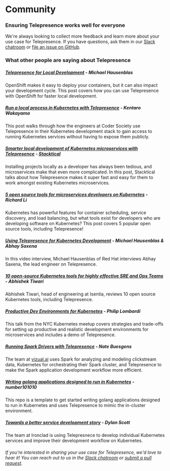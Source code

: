 # Community

### Ensuring Telepresence works well for everyone

We're always looking to collect more feedback and learn more about your use case for Telepresence. If you have questions, ask them in our [Slack chatroom](https://d6e.co/slack) or [file an issue on GitHub](https://github.com/datawire/telepresence/issues/new).

### What other people are saying about Telepresence

##### [Telepresence for Local Development](https://blog.openshift.com/telepresence-local-development/) - Michael Hausenblas
OpenShift makes it easy to deploy your containers, but it can also impact your development cycle. This post covers how you can use Telepresence with OpenShift for faster local development.

##### [Run a local process in Kubernetes with Telepresence](https://blog.codersociety.com/run-a-local-process-in-kubernetes-with-telepresence-dc16bd593b52) - Kentaro Wakayama
This post walks through how the engineers at Coder Society use Telepresence in their Kubernetes development stack to gain access to running Kubernetes services without having to expose them publicly.

##### [Smarter local development of Kubernetes microservices with Telepresence](http://blog.stacktical.com/cloud-computing/2017/09/27/telepresence-kubernes-development.html) - [Stacktical](https://stacktical.com)
Installing projects locally as a developer has always been tedious, and microservices make that even more complicated. In this post, Stacktical talks about how Telepresence makes it super fast and easy for them to work amongst existing Kubernetes microservices.

##### [5 open source tools for microservices developers on Kubernetes](https://hackernoon.com/5-open-source-tools-for-microservices-developers-on-kubernetes-4fac73c2c6ee) - Richard Li
Kubernetes has powerful features for container scheduling, service discovery, and load balancing, but what tools exist for developers who are developing software on Kubernetes? This post covers 5 popular open source tools, including Telepresence!

##### [Using Telepresence for Kubernetes Development](https://youtu.be/G8fA_JssUG8) - Michael Hausenblas & Abhay Saxena
In this video interview, Michael Hausenblas of Red Hat interviews Abhay Saxena, the lead engineer on Telepresence.

##### [10 open-source Kubernetes tools for highly effective SRE and Ops Teams](https://abhishek-tiwari.com/10-open-source-tools-for-highly-effective-kubernetes-sre-and-ops-teams/) - Abhishek Tiwari
Abhishek Tiwari, head of engineering at Isentia, reviews 10 open source Kubernetes tools, including Telepresence.

##### [Productive Dev Environments for Kubernetes](https://youtu.be/4cct9JgItYQ) - Philip Lombardi
This talk from the NYC Kubernetes meetup covers strategies and trade-offs for setting up productive and realistic development environments for microservices and includes a demo of Telepresence.

##### [Running Spark Drivers with Telepresence](https://www.datawire.io/running-spark-drivers-with-telepresence/) - Nate Buesgens
The team at [vizual.ai](https://www.vizual.ai) uses Spark for analyzing and modeling clickstream data, Kubernetes for orchestrating their Spark cluster, and Telepresence to make the Spark application development workflow more efficient.

##### [Writing golang applications designed to run in Kubernetes](https://github.com/number101010/go-kubernetes-vscode-dev) - number101010
This repo is a template to get started writing golang applications designed to run in Kubernetes and uses Telepresence to mimic the in-cluster environment.

##### [Towards a better service development story](https://blog.ironcladapp.com/towards-a-better-service-development-story-bae19a9b3c5a) - Dylan Scott
The team at Ironclad is using Telepresnece to develop individual Kubernetes services and improve their development workflow on Kubernetes. 

###### If you're interested in sharing your use case for Telepresence, we'd love to hear it! You can reach out to us in the [Slack chatroom](https://d6e.co/slack) or [submit a pull request](https://github.com/datawire/telepresence/pulls).
